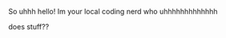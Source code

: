So uhhh hello!
Im your local coding nerd who uhhhhhhhhhhhhh











does stuff??

<!---
DayreaverDoesThings/DayreaverDoesThings is a ✨ special ✨ repository because its `README.md` (this file) appears on your GitHub profile.
You can click the Preview link to take a look at your changes.
--->
